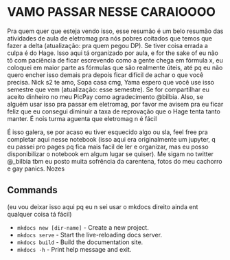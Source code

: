 # VAMO PASSAR NESSE CARAIOOOO

Pra quem quer que esteja vendo isso, esse resumão é um belo resumão das atividades de aula de eletromag pra nós pobres coitados que temos que fazer a delta (atualização: pra quem pegou DP). Se tiver coisa errada a culpa é do Hage. Isso aqui tá organizado por aula, e for the sake of eu não tô com paciência de ficar escrevendo como a gente chega em fórmula x, eu coloquei em maior parte as fórmulas que são realmente úteis, até pq eu não quero encher isso demais pra depois ficar difícil de achar o que você precisa. Nick s2 te amo, Sopa casa cmg, Yama espero que você use isso semestre que vem (atualização: esse semestre). Se for compartilhar eu aceito dinheiro no meu PicPay como agradecimento @bilbia. Also, se alguém usar isso pra passar em eletromag, por favor me avisem pra eu ficar feliz que eu consegui diminuir a taxa de reprovação que o Hage tenta tanto manter. É nois turma aguenta que eletromag n é fácil

É isso galera, se por acaso eu tiver esquecido algo ou sla, feel free pra completar aqui nesse notebook (isso aqui era originalmente um jupyter, q eu passei pro pages pq fica mais facil de ler e organizar, mas eu posso disponibilizar o notebook em algum lugar se quiser). Me sigam no twitter @_bilbia tbm eu posto muita sofrência da carentena, fotos do meu cachorro e gay panics. Nozes

## Commands

(eu vou deixar isso aqui pq eu n sei usar o mkdocs direito ainda ent qualquer coisa tá fácil)

* `mkdocs new [dir-name]` - Create a new project.
* `mkdocs serve` - Start the live-reloading docs server.
* `mkdocs build` - Build the documentation site.
* `mkdocs -h` - Print help message and exit.
